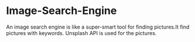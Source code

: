 # Image-Search-Engine
An image search engine is like a super-smart tool for finding pictures.It find pictures with keywords. Unsplash API is used for the pictures.
